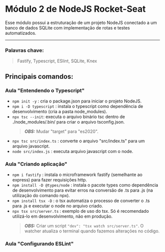 # Módulo 2 de NodeJS Rocket-Seat

Esse módulo possui a estruturação de um projeto NodeJS conectado a um banco de dados SQLite com implementação de rotas e testes automatizados.

___
### Palavras chave:
>Fastify, Typescript, ESlint, SQLite, Knex

## Principais comandos:

### Aula "Entendendo o Typescript"

+ `npm init -y` : cria o package.json para iniciar o projeto NodeJS.
+ `npm i -D typescript` : instala o typescript como dependência de desenvolvimento (cria a pasta node_modules).
+ `npx tsc --init`: executa o arquivo binário tsc dentro de ./node_modules/.bin/ para criar o arquivo tsconfig.json.
  > **_OBS:_**  Mudar "target" para "es2020".
+ `npx tsc src/index.ts` : converte o arquivo "src/index.ts" para um arquivo javascript.
+ `node src/index.js` : executa arquivo javascript com o node.

### Aula "Criando aplicação"

+ `npm i fastify` : instala o microframework fastify (semelhante ao express) para fazer requisições http.
+ `npm install -D @types/node` : instala o pacote types como dependência de desenvolvimento para evitar erros na conversão de .ts para .js (na utilização do comando npx).
+ `npm install tsx -D` : o tsx automatiza o processo de converter o .ts para .js e executar o node no arquivo criado.
+ `npx tsx src/server.ts` : exemplo de uso do tsx. Só é recomendado utilizá-lo em desenvolvimento, não em produção.
  > **_OBS:_**  Criar um script `"dev": "tsx watch src/server.ts"`. O watcher atualiza o terminal quando fazemos alterações no código.

### Aula "Configurando ESLint"